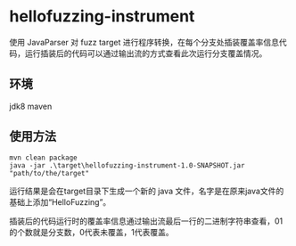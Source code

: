 # hellofuzzing-instrument

使用 JavaParser 对 fuzz target 进行程序转换，在每个分支处插装覆盖率信息代码，运行插装后的代码可以通过输出流的方式查看此次运行分支覆盖情况。

## 环境

jdk8  maven

## 使用方法

```
mvn clean package
java -jar .\target\hellofuzzing-instrument-1.0-SNAPSHOT.jar "path/to/the/target"
```

运行结果是会在target目录下生成一个新的 java 文件，名字是在原来java文件的基础上添加“HelloFuzzing”。

插装后的代码运行时的覆盖率信息通过输出流最后一行的二进制字符串查看，01的个数就是分支数，0代表未覆盖，1代表覆盖。